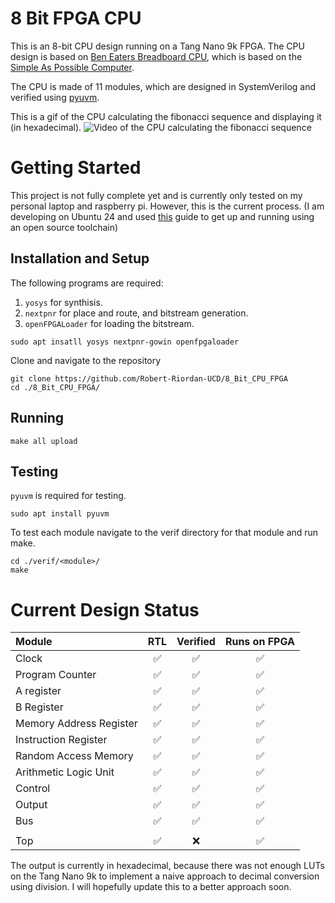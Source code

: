 # 8 Bit FPGA CPU

This is an 8-bit CPU design running on a Tang Nano 9k FPGA. The CPU design is based on [Ben Eaters Breadboard CPU](https://eater.net/8bit), which is based on the [Simple As Possible Computer](https://en.wikipedia.org/wiki/Simple-As-Possible_computer).

The CPU is made of 11 modules, which are designed in SystemVerilog and verified using [pyuvm](https://github.com/pyuvm/pyuvm).

This is a gif of the CPU calculating the fibonacci sequence and displaying it (in hexadecimal).
![Video of the CPU calculating the fibonacci sequence](fib.gif)

# Getting Started

This project is not fully complete yet and is currently only tested on my personal laptop and raspberry pi. However, this is the current process. (I am developing on Ubuntu 24 and used [this](https://www.geeklan.co.uk/?p=2919) guide to get up and running using an open source toolchain)

## Installation and Setup

The following programs are required:
1. ```yosys``` for synthisis.
2. ```nextpnr``` for place and route, and bitstream generation.
3. ```openFPGALoader``` for loading the bitstream.

```sudo apt insatll yosys nextpnr-gowin openfpgaloader```

Clone and navigate to the repository

```
git clone https://github.com/Robert-Riordan-UCD/8_Bit_CPU_FPGA
cd ./8_Bit_CPU_FPGA/
```

## Running

```make all upload```

## Testing

```pyuvm``` is required for testing.

```sudo apt install pyuvm```

To test each module navigate to the verif directory for that module and run make.

```
cd ./verif/<module>/
make
```

# Current Design Status

| Module                  | RTL | Verified | Runs on FPGA |
| :---------------------- | :-: | :-: | :-: |
| Clock                   |✅|✅|✅|
| Program Counter         |✅|✅|✅|
| A register              |✅|✅|✅|
| B Register              |✅|✅|✅|
| Memory Address Register |✅|✅|✅|
| Instruction Register    |✅|✅|✅|
| Random Access Memory    |✅|✅|✅|
| Arithmetic Logic Unit   |✅|✅|✅|
| Control                 |✅|✅|✅|
| Output                  |✅|✅|✅|
| Bus                     |✅|✅|✅|
||||
| Top                     |✅|❌|✅|

The output is currently in hexadecimal, because there was not enough LUTs on the Tang Nano 9k to implement a naive approach to decimal conversion using division. I will hopefully update this to a better approach soon.
